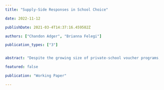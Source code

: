 ```yaml
---
title: "Supply-Side Responses in School Choice"

date: 2022-11-12

publishDate: 2021-03-4T14:37:16.459582Z

authors: ["Chandon Adger", "Brianna Felegi"]

publication_types: ["3"]


abstract: "Despite the growing size of private-school voucher programs, our understanding of their effectiveness relies on results from small-scale randomized control trials. In this paper, we show that those results may not translate to programs at scale by examining changes in school quality following the implementation of the largest voucher program in the United States, the Indiana Choice Scholarship Program. We find that public schools facing high exposure to the policy increased their quality while participating private schools decreased their quality. Public schools with below-median baseline school value-added drive our results, suggesting that the gap in public school quality is shrinking because of the program. We explore these effects in a model of household demand for schools. We show that the incentive to provide quality is nonlinear. Voucher programs only threaten public school enrollment when the voucher amount is large or when a significant proportion of students are eligible to participate. Policymakers interested in adopting and expanding these programs should consider these indirect and nonlinear effects to understand vouchers’ impact on educational outcomes."

featured: false

publication: "Working Paper"

---
```

